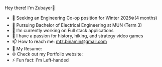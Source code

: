 Hey there! I'm Zubayer👋
- 👀 Seeking an Engineering Co-op position for Winter 2025❄️(4 months)
-	📖 Pursuing Bachelor of Electrical Engineering at MUN (Term 3)
-	🌱 I’m currently working on Full stack applications
-	🔭 I have a passion for history, hiking, and strategy video games
-	📫 How to reach me: mtz.binamin@gmail.com  
-	📗 My Resume: 
-	🌐 Check out my Portfolio website: 
-	⚡ Fun fact: I'm Left-handed


<!--
**zubayerbinamin/zubayerbinamin** is a ✨ _special_ ✨ repository because its `README.md` (this file) appears on your GitHub profile.

Here are some ideas to get you started:

- 🔭 I’m currently working on ...
- 🌱 I’m currently learning ...
- 👯 I’m looking to collaborate on ...
- 🤔 I’m looking for help with ...
- 💬 Ask me about ...
- 📫 How to reach me: ...
- 😄 Pronouns: ...
- ⚡ Fun fact: ...
-->

